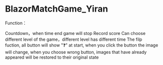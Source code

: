 # BlazorMatchGame_Yiran
Function：

Countdown，when time end game will stop
Record score
Can choose different level of the game，different level has different time
The filp fuction, all button will show "❓" at start, when you click the button the image will change, when you choose wrong button, images that have already appeared will be restored to their original state
